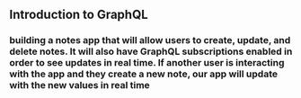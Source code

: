 ## Introduction to GraphQL
### building a notes app that will allow users to create, update, and delete notes. It will also have GraphQL subscriptions enabled in order to see updates in real time. If another user is interacting with the app and they create a new note, our app will update with the new values in real time